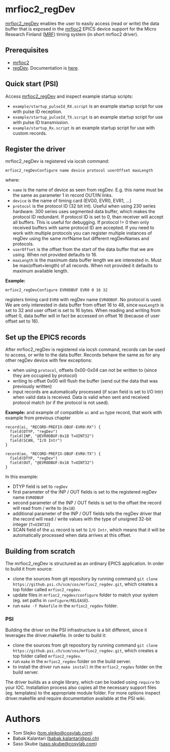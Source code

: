 # mrfioc2_regDev
[mrfioc2_regDev](https://github.psi.ch/projects/COS/repos/mrfioc2_regdev/browse) enables the user to easily access (read or write) the data buffer that is exposed in the [mrfioc2](https://github.psi.ch/projects/ED/repos/mrfioc2/browse) EPICS device support for the Micro Research Finland ([MRF](http://www.mrf.fi/)) timing system (in short mrfioc2 driver).



## Prerequisites

- [mrfioc2](https://github.psi.ch/projects/ED/repos/mrfioc2/browse)
- [regDev](https://github.psi.ch/projects/ED/repos/regdev/browse). Documentation is [here](https://controls.web.psi.ch/cgi-bin/twiki/view/Main/RegDev).


## Quick start (PSI)
Access [mrfioc2_regDev](https://github.psi.ch/projects/COS/repos/mrfioc2_regdev/browse) and inspect example startup scripts:

* `example/startup_pulseId_RX.script` is an example startup script for use with pulse ID reception. 
* `example/startup_pulseId_TX.script` is an example startup script for use with pulse ID transmission.
* `example/startup_Rx.script` is an example startup script for use with custom records.

## Register the driver

mrfioc2_regDev is registered via iocsh command:

    mrfioc2_regDevConfigure name device protocol userOffset maxLength
where:

* `name` is the name of device as seen from regDev. E.g. this name must be the same as parameter 1 in record OUT/IN links.
* `device` is the name of timing card (EVG0, EVR0, EVR1, ...)
* `protocol` is the protocol ID (32 bit int). Useful when using 230 series hardware. 300 series uses segmented data buffer, which makes the protocol ID redundant. If protocol ID is set to 0, than receiver will accept all buffers. This is useful for debugging. If protocol != 0 then only received buffers with same protocol ID are accepted. If you need to work with multiple protocols you can register multiple instances of regDev using the same mrfName but different regDevNames and protocols.
* `userOffset` is the offset from the start of the data buffer that we are using. When not provided defaults to 16.
* `maxLength` is the  maximum data buffer length we are interested in. Must be max(offset+length) of all records. When not provided it defaults to maximum available length.
 
__Example:__

    mrfioc2_regDevConfigure EVR0DBUF EVR0 0 16 32
registers timing card `EVR0` with regDev name `EVR0DBUF`. No protocol is used. We are only interested in data buffer from offset 16 to 48, since `maxLength` is set to 32 and user offset is set to 16 bytes. When reading and writing from offset 0, data buffer will in fact be accessed on offset 16 (because of user offset set to 16).


## Set up the EPICS records
After mrfioc2_regDev is registered via iocsh command, records can be used to access, or write to the data buffer. Records behave the same as for any other regDev device with few exceptions:

* when using `protocol`, offsets 0x00-0x04 can not be written to (since they are occupied by protocol)
* writing to offset 0x00 will flush the buffer (send out the data that was previously written)
* input records are automatically processed (if scan field is set to I/O Intr) when valid data is received. Data is valid when sent and received protocol match (or if the protocol is not used).

__Example:__ and example of compatible `ai` and `ao` type record, that work with example from previous chapter

    record(ai, "RECORD-PREFIX-DBUF-EVR0:RX") {
      field(DTYP, "regDev")
      field(INP, "@EVR0DBUF:0x18 T=UINT32")
      field(SCAN, "I/O Intr")
    }

    record(ao, "RECORD-PREFIX-DBUF-EVR0:TX") {
      field(DTYP, "regDev")
      field(OUT, "@EVR0DBUF:0x18 T=UINT32")
    }

In this example:

* DTYP field is set to `regDev`
* first parameter of the INP / OUT fields is set to the registered regDev name `EVR0DBUF`
* second parameter of the INP / OUT fields is set to the offset the record will read from / write to (`0x18`)
* additional parameter of the INP / OUT fields tells the regDev driver that the record will read / write values with the type of unsigned 32-bit integer (`T=UINT32`)
* SCAN field of the `ai` record is set to `I/O Intr`, which means that it will be automatically processed when data arrives at this offset.

## Building from scratch

The mrfioc2_regDev is structured as an ordinary EPICS application. In order to build it from source:

* clone the sources from git repository by running command `git clone https://github.psi.ch/scm/cos/mrfioc2_regdev.git`, which creates a top folder called `mrfioc2_regdev`.
* update files in `mrfioc2_regdev/configure` folder to match your system (eg. set paths in `configure/RELEASE`).
* run `make -f Makefile` in the `mrfioc2_regdev` folder.

### PSI
Building the driver on the PSI infrastructure is a bit different, since it leverages the driver.makefile. In order to build it:

* clone the sources from git repository by running command `git clone https://github.psi.ch/scm/cos/mrfioc2_regdev.git`, which creates a top folder called `mrfioc2_regdev`.
* run `make` in the `mrfioc2_regdev` folder on the build server.
* to install the driver run `make install` in the `mrfioc2_regdev` folder on the build server.

The driver builds as a single library, which can be loaded using `require` to your IOC. Installation process also copies all the necessary support files (eg. templates) to the appropriate module folder. For more options inspect driver.makefile and require documentation available at the PSI wiki.



# Authors 

- Tom Slejko (tom.slejko@cosylab.com)
- Babak Kalantari (babak.kalantari@psi.ch)
- Saso Skube (saso.skube@cosylab.com)
